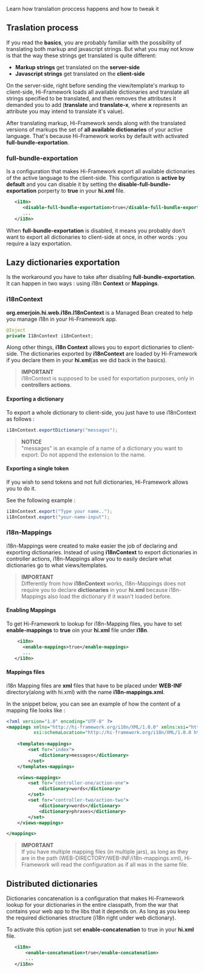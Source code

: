 <!--Topic description-->
<description>Learn how translation proccess happens and how to tweak it</description>


## Traslation process 

If you read the __basics__, you are probably familiar with the possibility of translating both markup and javascript strings.
But what you may not know is that the way these strings get translated is quite different:

- __Markup strings__ get translated on the __server-side__
- __Javascript strings__ get translated on the __client-side__

On the server-side, right before sending the view/template's markup to client-side, Hi-Framework loads all available dictionaries and translate all strings specified to be translated, and then removes the attributes it demanded you to add (__translate__ and __translate-x__, where __x__ represents an attribute you may intend to translate it's value).

After translating markup, Hi-Framework sends along with the translated versions of markups the set of __all available dictionaries__ of your active language. That's because Hi-Framework works by default with activated __full-bundle-exportation__. 

### full-bundle-exportation

Is a configuration that makes Hi-Framework export all available dictionaries of the active language to the client-side. This configuration is __active by default__ and you can disable it by setting the __disable-full-bundle-exportation__ porperty to __true__ in your __hi.xml__ file.

```xml
   <i18n>
      <disable-full-bundle-exportation>true</disable-full-bundle-exportation>
      ...
   </i18n>	  
```

When __full-bundle-exportation__ is disabled, it means you probably don't want to export all dictionaries to client-side at once, in other words : you require a lazy exportation. 

## Lazy dictionaries exportation

Is the workaround you have to take after disabling __full-bundle-exportation__. It can happen in two ways : using i18n __Context__ or __Mappings__.
### i18nContext 

__org.emerjoin.hi.web.i18n.I18nContext__ is a Managed Bean created to help you manage i18n in your Hi-Framework app.

```java
@Inject
private I18nContext i18nContext;
```

Along other things, __i18n Context__ allows you to export dictionaries to client-side. The dictionaries exported by __i18nContext__ are loaded by Hi-Framework if you declare them in your __hi.xml__(as we did back in the basics). 




> **IMPORTANT**<br> i18nContext is supposed to be used for exportation purposes, only in __controllers actions__.


#### __Exporting a dictionary__

To export a whole dictionary to client-side, you just have to use i18nContext as follows :

```java
i18nContext.exportDictionary("messages");
```

> **NOTICE**<br> "messages" is an example of a name of a dictionary you want to export. Do not append the extension to the name.

#### __Exporting a single token__

If you wish to send tokens and not full dictionaries, Hi-Framework allows you to do it. 

See the following example :
 
```java
i18nContext.export("Type your name..");
i18nContext.export("your-name-input");
```


### i18n-Mappings 

i18n-Mappings were created to make easier the job of declaring and exporting dictionaries. Instead of using __i18nContext__ to export dictionaries in controller actions, i18n-Mappings allow you to easily declare what dictionaries go to what views/templates.

> **IMPORTANT**<br> Differently from how __i18nContext__ works, i18n-Mappings does not require you to declare __dictionaries__ in your __hi.xml__ because i18n-Mappings also load the dictionary if it wasn't loaded before.

#### __Enabling Mappings__

To get Hi-Framework to lookup for i18n-Mapping files, you have to set __enable-mappings__ to __true__ oin your __hi.xml__ file under __i18n__.

```xml
    <i18n>
      <enable-mappings>true</enable-mappings>
      ...
   </i18n>	
```

#### __Mappings files__

i18n Mapping files are __xml__ files that have to be placed under __WEB-INF__ directory(along with hi.xml) with the name __i18n-mappings.xml__.

In the snippet below, you can see an example of how the content of a mapping file looks like :
 
```xml
<?xml version="1.0" encoding="UTF-8" ?>
<mappings xmlns="http://hi-framework.org/i18n/XML/1.0.0" xmlns:xsi="http://www.w3.org/2001/XMLSchema-instance"
          xsi:schemaLocation="http://hi-framework.org/i18n/XML/1.0.0 http://hi-framework.org/xml/i18n_Schema_1_0_0.xsd">
          
    <templates-mappings>
        <set for="index">
            <dictionary>messages</dictionary>
        </set>
    </templates-mappings>

    <views-mappings>
        <set for="controller-one/action-one">
            <dictionary>words</dictionary>
        </set>
        <set for="controller-two/action-two">
            <dictionary>words</dictionary>
            <dictionary>phrases</dictionary>
        </set>
    </views-mappings>

</mappings>
```

> **IMPORTANT**<br>If you have multiple mapping files (in multiple jars), as long as they are in the path (WEB-DIRECTORY/WEB-INF/i18n-mappings.xml), Hi-Framework will read the configuration as if all was in the same file.

## Distributed dictionaries

Dictionaries concatenation is a configuration that makes Hi-Framework lookup for your dictionaries in the entire classpath, from the war that contains your web app to the libs that it depends on. As long as you keep the required dictionaries structure (i18n right under web dictionary).

To activate this option just set __enable-concatenation__ to true in your __hi.xml__ file.

```xml
   <i18n>
       <enable-concatenation>true</enable-concatenation>
       ...
   </i18n>

```






